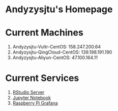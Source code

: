 # Andyzysjtu's Homepage
# Current Machines
1. Andyzysjtu-Vultr-CentOS: 158.247.200.64
2. Andyzysjtu-QingCloud-CentOS: 139.198.191.190
3. Andyzysjtu-Aliyun-CentOS: 47.100.164.11

# Current Services
1. [RStudio Server](http://47.100.164.11:8787)
2. [Jupyter Notebook](http://47.100.164.11:8888)
3. [Raspberry Pi Grafana](http://47.100.164.11:23000)
